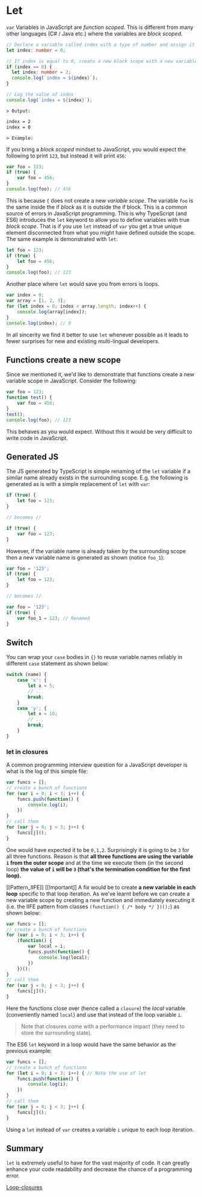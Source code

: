 # Let

`var` Variables in JavaScript are *function scoped*. This is different from many other languages (C# / Java etc.) where the variables are *block scoped*. 

```typescript
// Declare a variable called index with a type of number and assign it the value 0
let index: number = 0;

// If index is equal to 0, create a new block scope with a new variable also called index, but with a type of number and value of 2, and log its value
if (index == 0) {
  let index: number = 2;
  console.log(`index = ${index}`);
}

// Log the value of index
console.log(`index = ${index}`);

```

`> Output:`

```md
index = 2
index = 0
```

`> Example:`

If you bring a *block scoped* mindset to JavaScript, you would expect the following to print `123`, but instead it will print `456`:

```typescript
var foo = 123;
if (true) {
    var foo = 456;
}
console.log(foo); // 456
```
This is because `{` does not create a new *variable scope*. The variable `foo` is the same inside the if *block* as it is outside the if block. This is a common source of errors in JavaScript programming. This is why TypeScript (and ES6) introduces the `let` keyword to allow you to define variables with true *block scope*. That is if you use `let` instead of `var` you get a true unique element disconnected from what you might have defined outside the scope. The same example is demonstrated with `let`:

```typescript
let foo = 123;
if (true) {
    let foo = 456;
}
console.log(foo); // 123
```

Another place where `let` would save you from errors is loops.

```typescript
var index = 0;
var array = [1, 2, 3];
for (let index = 0; index < array.length; index++) {
    console.log(array[index]);
}
console.log(index); // 0
```
In all sincerity we find it better to use `let` whenever possible as it leads to fewer surprises for new and existing multi-lingual developers.

## Functions create a new scope
Since we mentioned it, we'd like to demonstrate that functions create a new variable scope in JavaScript. Consider the following:

```typescript
var foo = 123;
function test() {
    var foo = 456;
}
test();
console.log(foo); // 123
```
This behaves as you would expect. Without this it would be very difficult to write code in JavaScript.

## Generated JS
The JS generated by TypeScript is simple renaming of the `let` variable if a similar name already exists in the surrounding scope. E.g. the following is generated as is with a simple replacement of `let` with `var`:

```typescript
if (true) {
    let foo = 123;
}

// becomes //

if (true) {
    var foo = 123;
}
```
However, if the variable name is already taken by the surrounding scope then a new variable name is generated as shown (notice `foo_1`):

```typescript
var foo = '123';
if (true) {
    let foo = 123;
}

// becomes //

var foo = '123';
if (true) {
    var foo_1 = 123; // Renamed
}
```

## Switch

You can wrap your `case` bodies in `{}` to reuse variable names reliably in different `case` statement as shown below:

```typescript
switch (name) {
    case 'x': {
        let x = 5;
        // ...
        break;
    }
    case 'y': {
        let x = 10;
        // ...
        break;
    }
}
```

### let in closures
A common programming interview question for a JavaScript developer is what is the log of this simple file:

```typescript
var funcs = [];
// create a bunch of functions
for (var i = 0; i < 3; i++) {
    funcs.push(function() {
        console.log(i);
    })
}
// call them
for (var j = 0; j < 3; j++) {
    funcs[j]();
}
```
One would have expected it to be `0,1,2`. Surprisingly it is going to be `3` for all three functions. Reason is that **all three functions are using the variable `i` from the outer scope** and at the time we execute them (in the second loop) **the value of `i` will be `3` (that's the termination condition for the first loop).**

[[Pattern_IIFE]] [[Important]]
A fix would be to create **a new variable in each loop** specific to that loop iteration. As we've learnt before we can create a new variable scope by creating a new function and immediately executing it (i.e. the IIFE pattern from classes `(function() { /* body */ })();`) as shown below:

```typescript
var funcs = [];
// create a bunch of functions
for (var i = 0; i < 3; i++) {
    (function() {
        var local = i;
        funcs.push(function() {
            console.log(local);
        })
    })();
}
// call them
for (var j = 0; j < 3; j++) {
    funcs[j]();
}
```
Here the functions close over (hence called a `closure`) the *local* variable (conveniently named `local`) and use that instead of the loop variable `i`.

> Note that closures come with a performance impact (they need to store the surrounding state).

The ES6 `let` keyword in a loop would have the same behavior as the previous example:

```typescript
var funcs = [];
// create a bunch of functions
for (let i = 0; i < 3; i++) { // Note the use of let
    funcs.push(function() {
        console.log(i);
    })
}
// call them
for (var j = 0; j < 3; j++) {
    funcs[j]();
}
```

Using a `let` instead of `var` creates a variable `i` unique to each loop iteration.

## Summary
`let` is extremely useful to have for the vast majority of code. It can greatly enhance your code readability and decrease the chance of a programming error.


[Loop-closures](https://github.com/olov/defs/blob/master/loop-closures.md)

